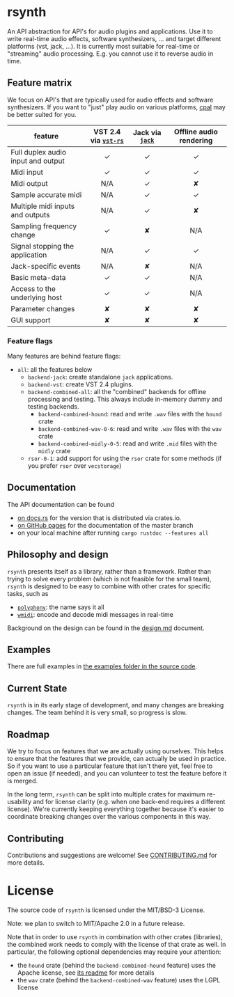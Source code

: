 # rsynth

An API abstraction for API's for audio plugins and applications.
Use it to write real-time audio effects, software synthesizers, ... and target different platforms
(vst, jack, ...).
It is currently most suitable for real-time or "streaming" audio processing.
E.g. you cannot use it to reverse audio in time.

## Feature matrix

We focus on API's that are typically used for audio effects and software synthesizers.
If you want to "just" play audio on various platforms, [cpal](https://crates.io/crates/cpal) may
be better suited for you.

| feature |  VST 2.4 via [`vst-rs`]      | Jack via [`jack`] | Offline audio rendering |
|---------|:------------------------------:|:-----------------:|:-----------------------:|
| Full duplex audio input and output |  ✓  |        ✓          |           ✓             |
| Midi input                         |  ✓  |        ✓          |           ✓             |
| Midi output                        | N/A |        ✓          |           ✘             |
| Sample accurate midi               | N/A |        ✓          |           ✓             |
| Multiple midi inputs and outputs   | N/A |        ✓          |           ✘             |
| Sampling frequency change          |  ✓  |        ✘          |          N/A            |
| Signal stopping the application    | N/A |        ✓          |           ✓             |
| Jack-specific events               | N/A |        ✘          |          N/A            |
| Basic meta-data                    |  ✓  |        ✓          |          N/A            |
| Access to the underlying host      |  ✓  |        ✓          |          N/A            |
| Parameter changes                  |  ✘  |        ✘          |           ✘             |
| GUI support                        |  ✘  |        ✘          |           ✘             |

### Feature flags

Many features are behind feature flags: 
* `all`: all the features below
  * `backend-jack`: create standalone `jack` applications.
  * `backend-vst`: create VST 2.4 plugins.
  * `backend-combined-all`: all the "combined" backends for offline processing and testing. This always include in-memory dummy and testing backends.
    * `backend-combined-hound`: read and write `.wav` files with the `hound` crate
    * `backend-combined-wav-0-6`: read and write `.wav` files with the `wav` crate
    * `backend-combined-midly-0-5`: read and write `.mid` files with the `midly` crate 
  * `rsor-0-1`: add support for using the `rsor` crate for some methods (if you prefer `rsor` over `vecstorage`)

## Documentation

The API documentation can be found
* [on docs.rs](https://docs.rs/rsynth/) for the version that is distributed via crates.io.
* [on GitHub pages](https://pieterpenninckx.github.io/rsynth/rsynth) for the documentation of the master branch
* on your local machine after running `cargo rustdoc --features all`

## Philosophy and design
`rsynth` presents itself as a library, rather than a framework. 
Rather than trying to solve every problem (which is not feasible for the small team), 
`rsynth` is designed to be easy to combine with other crates for specific tasks, such as
* [`polyphony`](https://crates.io/crates/polyphony): the name says it all
* [`wmidi`](https://crates.io/crates/wmidi): encode and decode midi messages in real-time

Background on the design can be found in the [design.md](design.md) document.

## Examples
There are full examples in 
[the examples folder in the source code](https://github.com/PieterPenninckx/rsynth/tree/master/examples).


## Current State

`rsynth` is in its early stage of development, and many changes are breaking changes.
The team behind it is very small, so progress is slow.

## Roadmap

We try to focus on features that we are actually using ourselves.
This helps to ensure that the features that we provide, can actually be used in practice.
So if you want to use a particular feature that isn't there yet, feel free to open an issue (if
needed), and you can volunteer to test the feature before it is merged.

In the long term, `rsynth` can be split into multiple crates for maximum re-usability
and for license clarity (e.g. when one back-end requires a different license).
We're currently keeping everything together because it's easier to coordinate breaking changes
over the various components in this way.

## Contributing

Contributions and suggestions are welcome!
See [CONTRIBUTING.md](CONTRIBUTING.md) for more details.

# License 

The source code of `rsynth` is licensed under the MIT/BSD-3 License.

Note: we plan to switch to MIT/Apache 2.0 in a future release.

Note that in order to use `rsynth` in combination with other crates (libraries), the combined work needs
to comply with the license of that crate as well. In particular, the following optional dependencies may require your attention:
* the `hound` crate (behind the `backend-combined-hound` feature) uses the Apache license, see [its readme](https://github.com/ruuda/hound#license) for more details
* the `wav` crate (behind the `backend-combined-wav` feature) uses the LGPL license

[`vst-rs`]: https://github.com/RustAudio/vst-rs
[`jack`]:https://crates.io/crates/jack
